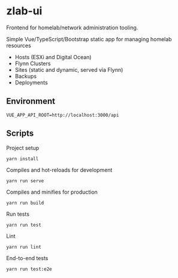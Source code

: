 # zlab-ui

Frontend for homelab/network administration tooling.

Simple Vue/TypeScript/Bootstrap static app for managing homelab resources

* Hosts (ESXi and Digital Ocean)
* Flynn Clusters
* Sites (static and dynamic, served via Flynn)
* Backups
* Deployments

## Environment

```
VUE_APP_API_ROOT=http://localhost:3000/api
```

## Scripts
Project setup
```
yarn install
```

Compiles and hot-reloads for development
```
yarn run serve
```

Compiles and minifies for production
```
yarn run build
```

Run tests
```
yarn run test
```

Lint
```
yarn run lint
```

End-to-end tests
```
yarn run test:e2e
```
